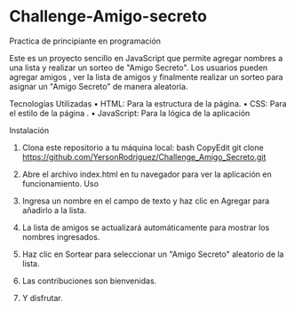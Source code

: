 # Challenge-Amigo-secreto
Practica de principiante en programación

Este es un proyecto sencillo en JavaScript que permite agregar nombres a una lista y realizar un sorteo de "Amigo Secreto". Los usuarios pueden agregar amigos , ver la lista de amigos y finalmente realizar un sorteo para asignar un "Amigo Secreto" de manera aleatoria.

Tecnologías Utilizadas
•	HTML: Para la estructura de la página.
•	CSS: Para el estilo de la página .
•	JavaScript: Para la lógica de la aplicación

Instalación
1.	Clona este repositorio a tu máquina local:
bash
CopyEdit
git clone https://github.com/YersonRodriguez/Challenge_Amigo_Secreto.git
2.	Abre el archivo index.html en tu navegador para ver la aplicación en funcionamiento.
Uso
1.	Ingresa un nombre en el campo de texto y haz clic en Agregar para añadirlo a la lista.
2.	La lista de amigos se actualizará automáticamente para mostrar los nombres ingresados.
3.	Haz clic en Sortear para seleccionar un "Amigo Secreto" aleatorio de la lista.

4.	Las contribuciones son bienvenidas.
5.  Y disfrutar.
